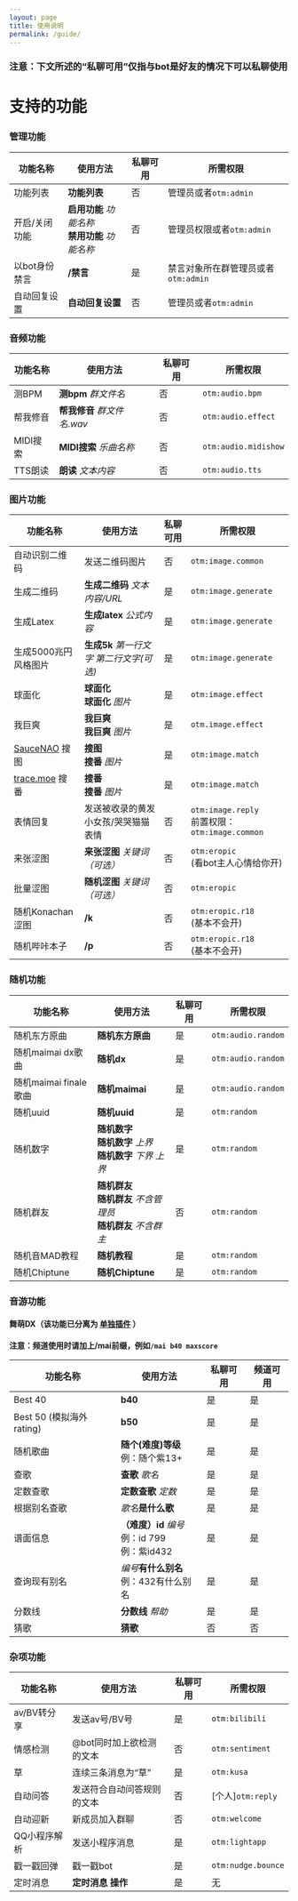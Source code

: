 ```yaml
---
layout: page
title: 使用说明
permalink: /guide/
---
```


### 注意：下文所述的“私聊可用”仅指与bot是好友的情况下可以私聊使用



# 支持的功能

### 管理功能

| 功能名称     | 使用方法                               | 私聊可用 | 所需权限                    |
|----------|------------------------------------|------|-------------------------|
| 功能列表     | **功能列表**                           | 否    | 管理员或者`otm:admin`        |
| 开启/关闭功能  | **启用功能** *功能名称*<br>**禁用功能** *功能名称* | 否    | 管理员权限或者`otm:admin`      |
| 以bot身份禁言 | **/禁言**                            | 是    | 禁言对象所在群管理员或者`otm:admin` |
| 自动回复设置   | **自动回复设置**                         | 否    | 管理员或者`otm:admin`        |

### 音频功能

| 功能名称   | 使用方法                | 私聊可用  | 所需权限                      |
|--------|---------------------|-------|---------------------------|
| 测BPM   | **测bpm** *群文件名*     | 否     | `otm:audio.bpm`           |
| 帮我修音   | **帮我修音** *群文件名.wav* | 否     | `otm:audio.effect`        |
| MIDI搜索 | **MIDI搜索** *乐曲名称*   | 否     | `otm:audio.midishow`      |
| TTS朗读  | **朗读** *文本内容*       | 否     | `otm:audio.tts`           |

###  图片功能

| 功能名称                                 | 使用方法                       | 私聊可用 | 所需权限                                         |
|--------------------------------------|----------------------------|------|----------------------------------------------|
| 自动识别二维码                              | 发送二维码图片                    | 否    | `otm:image.common`                           |
| 生成二维码                                | **生成二维码** *文本内容/URL*       | 是    | `otm:image.generate`                         |
| 生成Latex                              | **生成latex** *公式内容*         | 是    | `otm:image.generate`                         |
| 生成5000兆円风格图片                         | **生成5k** *第一行文字 第二行文字(可选)* | 是    | `otm:image.generate`                         |
| 球面化                                  | **球面化**<br>**球面化** *图片*    | 是    | `otm:image.effect`                           |
| 我巨爽                                  | **我巨爽**<br>**我巨爽** *图片*    | 是    | `otm.image.effect`                           |
| [SauceNAO](https://saucenao.com/) 搜图 | **搜图**<br>**搜番** *图片*      | 是    | `otm:image.match`                            |
| [trace.moe](https://trace.moe) 搜番    | **搜番**<br>**搜番** *图片*      | 是    | `otm:image.match`                            |
| 表情回复                                 | 发送被收录的黄发小女孩/哭哭猫猫表情         | 否    | `otm:image.reply`<br>前置权限：`otm:image.common` |
| 来张涩图                                 | **来张涩图** *关键词（可选）*         | 否    | `otm:eropic`<br> (看bot主人心情给你开)               |
| 批量涩图                                 | **随机涩图** *关键词（可选）*         | 否    | `otm:eropic`                                 |
| 随机Konachan涩图                         | **/k**                     | 否    | `otm:eropic.r18`<br> (基本不会开)                 |
| 随机哔咔本子                               | **/p**                     | 否    | `otm:eropic.r18`<br> (基本不会开)                 |

### 随机功能

| 功能名称              | 使用方法                                            | 私聊可用 | 所需权限               |
|-------------------|-------------------------------------------------|------|--------------------|
| 随机东方原曲            | **随机东方原曲**                                      | 是    | `otm:audio.random` |
| 随机maimai dx歌曲     | **随机dx**                                        | 是    | `otm:audio.random` |
| 随机maimai finale歌曲 | **随机maimai**                                    | 是    | `otm:audio.random` |
| 随机uuid            | **随机uuid**                                      | 是    | `otm:random`       |
| 随机数字              | **随机数字**<br>**随机数字** *上界*<br>**随机数字** *下界 上界*   | 是    | `otm:random`       |
| 随机群友              | **随机群友**<br>**随机群友** *不含管理员*<br>**随机群友** *不含群主* | 否    | `otm:random`       |
| 随机音MAD教程          | **随机教程**                                        | 是    | `otm:random`       |
| 随机Chiptune        | **随机Chiptune**                                  | 是    | `otm:random`       |

### 音游功能

#### 舞萌DX（该功能已分离为 [单独插件](https://github.com/xszqxszq/maimai-bot) ）

**注意：频道使用时请加上/mai前缀，例如```/mai b40 maxscore```**

| 功能名称                 | 使用方法                                       | 私聊可用 | 频道可用 |
|----------------------|--------------------------------------------|------|------|
| Best 40              | **b40**                                    | 是    | 是    |
| Best 50 (模拟海外rating) | **b50**                                    | 是    | 是    |
| 随机歌曲                 | **随个(难度)等级**<br>例：随个紫13+                   | 是    | 是    |
| 查歌                   | **查歌** *歌名*                                | 是    | 是    |
| 定数查歌                 | **定数查歌** *定数*                              | 是    | 是    |    
| 根据别名查歌               | *歌名***是什么歌**                               | 是    | 是    |
| 谱面信息                 | **（难度）id** *编号*<br>  例：id 799<br> 例：紫id432 | 是    | 是    |
| 查询现有别名               | *编号***有什么别名**<br> 例：432有什么别名               | 是    | 是    |
| 分数线                  | **分数线** *帮助*                               | 是    | 是    |
| 猜歌                   | **猜歌**                                     | 否    | 否    |

### 杂项功能

| 功能名称       | 使用方法                         | 私聊可用  | 所需权限                          |
|------------|------------------------------|-------|-------------------------------|
| av/BV转分享   | 发送av号/BV号                    | 是     | `otm:bilibili`                |
| 情感检测       | @bot同时加上欲检测的文本               | 否     | `otm:sentiment`               |
| 草          | 连续三条消息为“草”                   | 是     | `otm:kusa`                    |
| 自动问答       | 发送符合自动问答规则的文本                | 否     | [个人]`otm:reply`               |
| 自动迎新       | 新成员加入群聊                      | 否     | `otm:welcome`                 |
| QQ小程序解析    | 发送小程序消息                      | 是     | `otm:lightapp`                |
| 戳一戳回弹      | 戳一戳bot                       | 是     | `otm:nudge.bounce`            |
| 定时消息       | **定时消息 操作**                  | 是     | 无                             |

